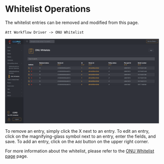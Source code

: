 # Whitelist Operations

The whitelist entries can be removed and modified from this page.

`Att Workflow Driver -> ONU Whitelist`

![Whitelist Table view in XOS](./screenshots/whitelist_table_view.png "Whitelist Table view in XOS")

To remove an entry, simply click the X next to an entry.
To edit an entry, click on the magnifying-glass symbol next to an entry, enter the fields, and save.
To add an entry, click on the `Add` button on the upper right corner.

For more information about the whitelist, please refer to the
[ONU Whitelist page](../configure/onu-whitelist.md#whitelist-population) page.
